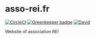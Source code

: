 # asso-rei.fr

[![CircleCI](https://img.shields.io/circleci/project/github/medfreeman/asso-rei.fr/master.svg)](https://circleci.com/gh/medfreeman/asso-rei.fr)
[![Greenkeeper badge](https://badges.greenkeeper.io/medfreeman/asso-rei.fr.svg)](https://greenkeeper.io/)
[![David](https://img.shields.io/david/dev/medfreeman/asso-rei.fr.svg)](https://david-dm.org/medfreeman/asso-rei.fr?type=dev)

Website of association REI
